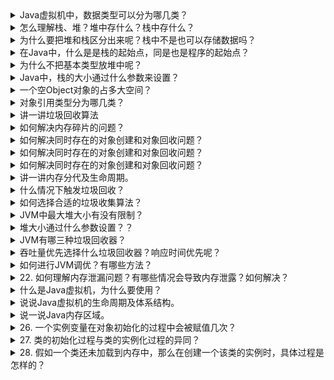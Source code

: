 
<details>
<summary>Java虚拟机中，数据类型可以分为哪几类？</summary>



</details>

<details>
<summary>怎么理解栈、堆？堆中存什么？栈中存什么？</summary>



</details>

<details>
<summary>为什么要把堆和栈区分出来呢？栈中不是也可以存储数据吗？</summary>



</details>

<details>
<summary>在Java中，什么是是栈的起始点，同是也是程序的起始点？</summary>



</details>

<details>
<summary>为什么不把基本类型放堆中呢？</summary>



</details>

<details>
<summary>Java中，栈的大小通过什么参数来设置？</summary>



</details>

<details>
<summary>一个空Object对象的占多大空间？</summary>



</details>

<details>
<summary>对象引用类型分为哪几类？</summary>



</details>

<details>
<summary>讲一讲垃圾回收算法</summary>



</details>

<details>
<summary>如何解决内存碎片的问题？</summary>



</details>

<details>
<summary>如何解决同时存在的对象创建和对象回收问题？</summary>



</details>

<details>
<summary>如何解决同时存在的对象创建和对象回收问题？</summary>



</details>

<details>
<summary> 如何解决同时存在的对象创建和对象回收问题？</summary>



</details>

<details>
<summary>讲一讲内存分代及生命周期。</summary>



</details>

<details>
<summary>什么情况下触发垃圾回收？</summary>



</details>

<details>
<summary>如何选择合适的垃圾收集算法？</summary>



</details>

<details>
<summary>JVM中最大堆大小有没有限制？</summary>



</details>

<details>
<summary>堆大小通过什么参数设置？？</summary>



</details>

<details>
<summary>JVM有哪三种垃圾回收器？</summary>



</details>

<details>
<summary>吞吐量优先选择什么垃圾回收器？响应时间优先呢？</summary>



</details>

<details>
<summary>如何进行JVM调优？有哪些方法？</summary>



</details>

<details>
<summary>22. 如何理解内存泄漏问题？有哪些情况会导致内存泄露？如何解决？</summary>



</details>

<details>
<summary>什么是Java虚拟机，为什么要使用？</summary>



</details>

<details>
<summary> 说说Java虚拟机的生命周期及体系结构。</summary>


</details>

<details>
<summary> 说一说Java内存区域。</summary>

</details>

<details>
 <summary>26. 一个实例变量在对象初始化的过程中会被赋值几次？</summary>

我们知道，JVM在为一个对象分配完内存之后，会给每一个实例变量赋予默认值，这个时候实例变量被第一次赋值，这个赋值过程是没有办法避免的。如果我们在声明实例变量x的同时对其进行了赋值操作，那么这个时候，这个实例变量就被第二次赋值了。如果我们在实例代码块中，又对变量x做了初始化操作，那么这个时候，这个实例变量就被第三次赋值了。如果我们在构造函数中，也对变量x做了初始化操作，那么这个时候，变量x就被第四次赋值。也就是说，在Java的对象初始化过程中，一个实例变量最多可以被初始化4次。

</details>

<details>
<summary> 27. 类的初始化过程与类的实例化过程的异同？</summary>
 
特别需要指出的是，类的实例化与类的初始化是两个完全不同的概念：

类的实例化是指在类完全加载到内存中后创建对象的过程，类的实例化是在类的使用阶段，
类的初始化是指为类加载过程中各个类成员(被static修饰的成员变量)赋初始值的过程，

</details>

<details>
<summary> 28. 假如一个类还未加载到内存中，那么在创建一个该类的实例时，具体过程是怎样的？</summary>

我们知道，要想创建一个类的实例，必须先将该类加载到内存并进行初始化，也就是说，类初始化操作是在类实例化操作之前进行的，但并不意味着：只有类初始化操作结束后才能进行类实例化操作

```java

public class StaticTest {
    public static void main(String[] args) {
        staticFunction();
    }

    static StaticTest st = new StaticTest();

    static {   //静态代码块
        System.out.println("1");
    }

    {       // 实例代码块
        System.out.println("2");
    }

    StaticTest() {    // 实例构造器
        System.out.println("3");
        System.out.println("a=" + a + ",b=" + b);
    }

    public static void staticFunction() {   // 静态方法
        System.out.println("4");
    }

    int a = 110;    // 实例变量
    static int b = 112;     // 静态变量
}/* Output: 
        2
        3
        a=110,b=0
        1
        4
 *///:~

```


</details>



